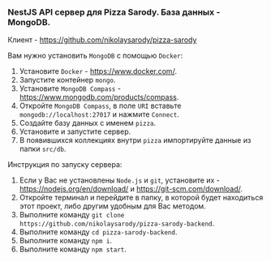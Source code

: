 ### NestJS API сервер для Pizza Sarody. База данных - MongoDB.

Клиент - <https://github.com/nikolaysarody/pizza-sarody>

Вам нужно установить `MongoDB` с помощью `Docker`:
1) Установите `Docker` - <https://www.docker.com/>.
2) Запустите контейнер `mongo`.
3) Установите `MongoDB Compass` - <https://www.mongodb.com/products/compass>.
4) Откройте `MongoDB Compass`, в поле `URI` вставьте `mongodb://localhost:27017` и нажмите `Connect`.
5) Создайте базу данных с именем `pizza`.
6) Установите и запустите сервер.
7) В появившихся коллекциях внутри `pizza` импортируйте данные из папки `src/db`.

Инструкция по запуску сервера:
1) Если у Вас не установлены `Node.js` и `git`, установите их - <https://nodejs.org/en/download/> и <https://git-scm.com/download/>.
2) Откройте терминал и перейдите в папку, в которой будет находиться этот проект, либо другим удобным для Вас методом.
3) Выполните команду `git clone https://github.com/nikolaysarody/pizza-sarody-backend`.
4) Выполните команду `cd pizza-sarody-backend`.
5) Выполните команду `npm i`.
6) Выполните команду `npm start`.
